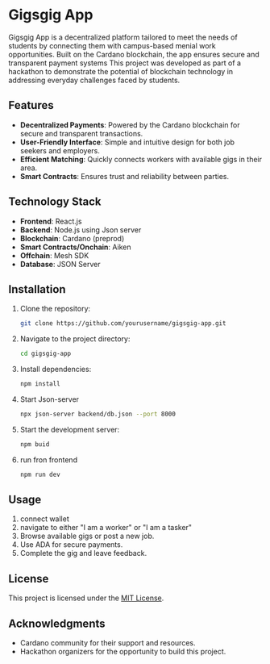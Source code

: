 # Gigsgig App
Gigsgig App is a decentralized platform tailored to meet the needs of students by connecting them with campus-based menial work opportunities. Built on the Cardano blockchain, the app ensures secure and transparent payment systems This project was developed as part of a hackathon to demonstrate the potential of blockchain technology in addressing everyday challenges faced by students.

## Features

- **Decentralized Payments**: Powered by the Cardano blockchain for secure and transparent transactions.
- **User-Friendly Interface**: Simple and intuitive design for both job seekers and employers.
- **Efficient Matching**: Quickly connects workers with available gigs in their area.
- **Smart Contracts**: Ensures trust and reliability between parties.

## Technology Stack

- **Frontend**: React.js
- **Backend**: Node.js using Json server
- **Blockchain**: Cardano (preprod)
- **Smart Contracts/Onchain**: Aiken
- **Offchain**: Mesh SDK
- **Database**: JSON Server

## Installation

1. Clone the repository:
    ```bash
    git clone https://github.com/yourusername/gigsgig-app.git
    ```
2. Navigate to the project directory:
    ```bash
    cd gigsgig-app
    ```
3. Install dependencies:
    ```bash
    npm install
    ```
4. Start Json-server
    ```bash
    npx json-server backend/db.json --port 8000
    ```
4. Start the development server:
    ```bash
    npm buid
    ```
5. run fron frontend 
    ```bash
    npm run dev
    ```

## Usage

1. connect wallet 
2. navigate to either "I am a worker" or "I am a tasker"
2. Browse available gigs or post a new job.
3. Use ADA for secure payments.
4. Complete the gig and leave feedback.

## License

This project is licensed under the [MIT License](LICENSE).

## Acknowledgments

- Cardano community for their support and resources.
- Hackathon organizers for the opportunity to build this project.
